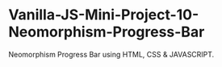 # Vanilla-JS-Mini-Project-10-Neomorphism-Progress-Bar
Neomorphism Progress Bar using HTML, CSS &amp; JAVASCRIPT.
